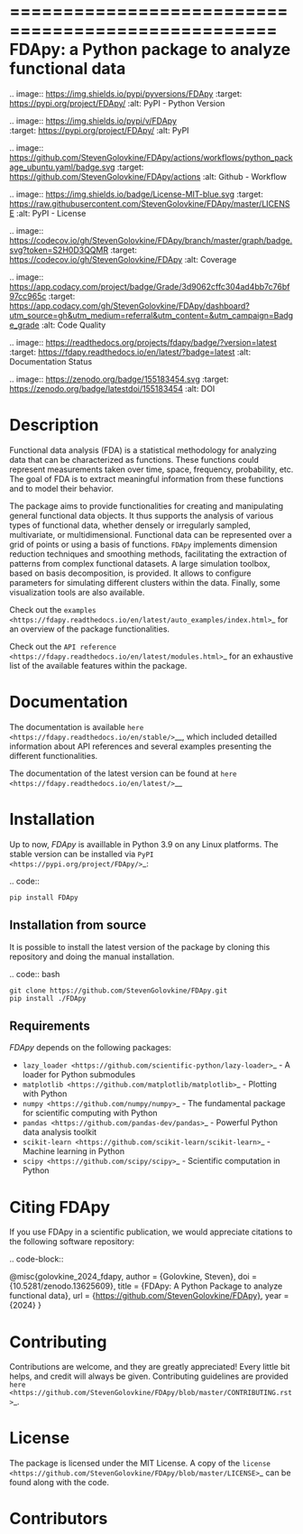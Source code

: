 
===================================================
FDApy: a Python package to analyze functional data
===================================================

.. image:: https://img.shields.io/pypi/pyversions/FDApy
		:target: https://pypi.org/project/FDApy/
		:alt: PyPI - Python Version

.. image:: https://img.shields.io/pypi/v/FDApy   
		:target: https://pypi.org/project/FDApy/
		:alt: PyPI

.. image:: https://github.com/StevenGolovkine/FDApy/actions/workflows/python_package_ubuntu.yaml/badge.svg
		:target: https://github.com/StevenGolovkine/FDApy/actions
		:alt: Github - Workflow

.. image:: https://img.shields.io/badge/License-MIT-blue.svg
		:target: https://raw.githubusercontent.com/StevenGolovkine/FDApy/master/LICENSE
		:alt: PyPI - License

.. image:: https://codecov.io/gh/StevenGolovkine/FDApy/branch/master/graph/badge.svg?token=S2H0D3QQMR 
 		:target: https://codecov.io/gh/StevenGolovkine/FDApy
		:alt: Coverage

.. image:: https://app.codacy.com/project/badge/Grade/3d9062cffc304ad4bb7c76bf97cc965c
		:target: https://app.codacy.com/gh/StevenGolovkine/FDApy/dashboard?utm_source=gh&utm_medium=referral&utm_content=&utm_campaign=Badge_grade
		:alt: Code Quality

.. image:: https://readthedocs.org/projects/fdapy/badge/?version=latest
		:target: https://fdapy.readthedocs.io/en/latest/?badge=latest
		:alt: Documentation Status

.. image:: https://zenodo.org/badge/155183454.svg
   		:target: https://zenodo.org/badge/latestdoi/155183454
   		:alt: DOI


Description
===========

Functional data analysis (FDA) is a statistical methodology for analyzing data that can be characterized as functions. These functions could represent measurements taken over time, space, frequency, probability, etc. The goal of FDA is to extract meaningful information from these functions and to model their behavior.

The package aims to provide functionalities for creating and manipulating general functional data objects. It thus supports the analysis of various types of functional data, whether densely or irregularly sampled, multivariate, or multidimensional. Functional data can be represented over a grid of points or using a basis of functions. `FDApy` implements dimension reduction techniques and smoothing methods, facilitating the extraction of patterns from complex functional datasets. A large simulation toolbox, based on basis decomposition, is provided. It allows to configure parameters for simulating different clusters within the data. Finally, some visualization tools are also available.

Check out the `examples <https://fdapy.readthedocs.io/en/latest/auto_examples/index.html>`_ for an overview of the package functionalities.

Check out the `API reference <https://fdapy.readthedocs.io/en/latest/modules.html>`_ for an exhaustive list of the available features within the package.


Documentation
=============

The documentation is available `here <https://fdapy.readthedocs.io/en/stable/>`__, which included detailled information about API references and several examples presenting the different functionalities.

The documentation of the latest version can be found at `here <https://fdapy.readthedocs.io/en/latest/>`__


Installation
============

Up to now, *FDApy* is availlable in Python 3.9 on any Linux platforms. The stable version can be installed via `PyPI <https://pypi.org/project/FDApy/>`_:

.. code::
	
	pip install FDApy

Installation from source
------------------------

It is possible to install the latest version of the package by cloning this repository and doing the manual installation.

.. code:: bash

	git clone https://github.com/StevenGolovkine/FDApy.git
	pip install ./FDApy

Requirements
------------

*FDApy* depends on the following packages:

* `lazy_loader <https://github.com/scientific-python/lazy-loader>`_ - A loader for Python submodules
* `matplotlib <https://github.com/matplotlib/matplotlib>`_ - Plotting with Python
* `numpy <https://github.com/numpy/numpy>`_ - The fundamental package for scientific computing with Python
* `pandas <https://github.com/pandas-dev/pandas>`_ - Powerful Python data analysis toolkit
* `scikit-learn <https://github.com/scikit-learn/scikit-learn>`_ - Machine learning in Python
* `scipy <https://github.com/scipy/scipy>`_ - Scientific computation in Python


Citing FDApy
============

If you use FDApy in a scientific publication, we would appreciate citations to the following software repository:

.. code-block::

  @misc{golovkine_2024_fdapy,
    author = {Golovkine, Steven},
    doi = {10.5281/zenodo.13625609},
    title = {FDApy: A Python Package to analyze functional data},
    url = {https://github.com/StevenGolovkine/FDApy},
    year = {2024}
  }


Contributing
============

Contributions are welcome, and they are greatly appreciated! Every little bit
helps, and credit will always be given. Contributing guidelines are provided `here <https://github.com/StevenGolovkine/FDApy/blob/master/CONTRIBUTING.rst>`_.

License
=======

The package is licensed under the MIT License. A copy of the `license <https://github.com/StevenGolovkine/FDApy/blob/master/LICENSE>`_ can be found along with the code.

Contributors
============

<!-- ALL-CONTRIBUTORS-LIST:START - Do not remove or modify this section -->
<!-- prettier-ignore-start -->
<!-- markdownlint-disable -->

<!-- markdownlint-restore -->
<!-- prettier-ignore-end -->

<!-- ALL-CONTRIBUTORS-LIST:END -->
